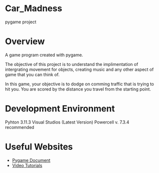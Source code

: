 # Car_Madness
pygame project

# Overview

A game program created with pygame.

The objective of this project is to understand the implimentation of intergrating movement for objects,
creating music and any other aspect of game that you can think of.

In this game, your objective is to dodge on comming traffic that is trying to hit you. You are scored 
by the distance you travel from the starting point.


# Development Environment

Pyhton 3.11.3
Visual Studios (Latest Version)
Powercell v. 7.3.4 recommended

# Useful Websites


* [Pygame Document](https://www.pygame.org/docs/)
* [Video Tutorials](youtube.com)
